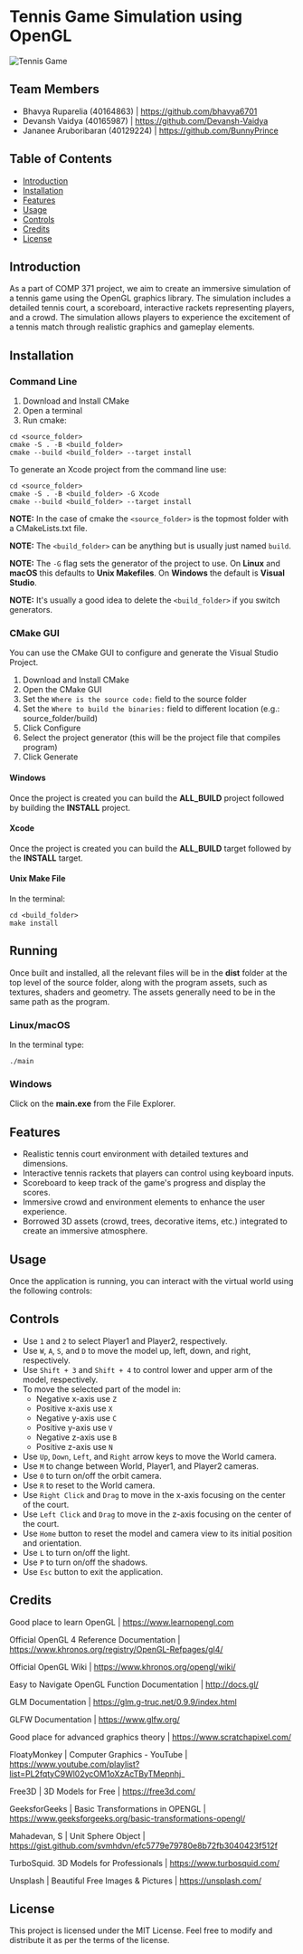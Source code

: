 ﻿# Tennis Game Simulation using OpenGL

![Tennis Game](game.png)

## Team Members

- Bhavya Ruparelia (40164863) | https://github.com/bhavya6701
- Devansh Vaidya (40165987) | https://github.com/Devansh-Vaidya
- Jananee Aruboribaran (40129224) | https://github.com/BunnyPrince

## Table of Contents

- [Introduction](#introduction)
- [Installation](#installation)
- [Features](#features)
- [Usage](#usage)
- [Controls](#controls)
- [Credits](#credits)
- [License](#license)

## Introduction

As a part of COMP 371 project, we aim to create an immersive simulation of a tennis game using the OpenGL graphics
library. The simulation includes a detailed tennis court, a scoreboard, interactive rackets representing players, and a
crowd. The simulation allows players to experience the excitement of a tennis match through realistic graphics and
gameplay elements.

## Installation

### Command Line

1. Download and Install CMake
2. Open a terminal
3. Run cmake:

```
cd <source_folder>
cmake -S . -B <build_folder>
cmake --build <build_folder> --target install
```

To generate an Xcode project from the command line use:

```
cd <source_folder>
cmake -S . -B <build_folder> -G Xcode
cmake --build <build_folder> --target install
```

**NOTE:** In the case of cmake the `<source_folder>` is the topmost folder with
a CMakeLists.txt file.

**NOTE:** The `<build_folder>` can be anything but is usually just named `build`.

**NOTE:** The `-G` flag sets the generator of the project to use. On **Linux**
and **macOS** this defaults to **Unix Makefiles**. On **Windows** the default
is **Visual Studio**.

**NOTE:** It's usually a good idea to delete the `<build_folder>` if you switch
generators.

### CMake GUI

You can use the CMake GUI to configure and generate the Visual Studio Project.

1. Download and Install CMake
2. Open the CMake GUI
3. Set the `Where is the source code:` field to the source folder
4. Set the `Where to build the binaries:` field to different location (e.g.: source_folder/build)
5. Click Configure
6. Select the project generator (this will be the project file that compiles program)
7. Click Generate

#### Windows

Once the project is created you can build the **ALL_BUILD** project followed by
building the **INSTALL** project.

#### Xcode

Once the project is created you can build the **ALL_BUILD** target followed by
the **INSTALL** target.

#### Unix Make File

In the terminal:

```
cd <build_folder>
make install
```

## Running

Once built and installed, all the relevant files will be in the **dist** folder
at the top level of the source folder, along with the program assets, such as
textures, shaders and geometry. The assets generally need to be in the same
path as the program.

### Linux/macOS

In the terminal type:

```
./main
```

### Windows

Click on the **main.exe** from the File Explorer.

## Features

- Realistic tennis court environment with detailed textures and dimensions.
- Interactive tennis rackets that players can control using keyboard inputs.
- Scoreboard to keep track of the game's progress and display the scores.
- Immersive crowd and environment elements to enhance the user experience.
- Borrowed 3D assets (crowd, trees, decorative items, etc.) integrated to create an immersive atmosphere.

## Usage

Once the application is running, you can interact with the virtual world using the following controls:

## Controls

- Use `1` and `2` to select Player1 and Player2, respectively.
- Use `W`, `A`, `S`, and `D` to move the model up, left, down, and right, respectively.
- Use `Shift + 3` and `Shift + 4` to control lower and upper arm of the model, respectively.
- To move the selected part of the model in:
    - Negative x-axis use `Z`
    - Positive x-axis use `X`
    - Negative y-axis use `C`
    - Positive y-axis use `V`
    - Negative z-axis use `B`
    - Positive z-axis use `N`
- Use `Up`, `Down`, `Left`, and `Right` arrow keys to move the World camera.
- Use `M` to change between World, Player1, and Player2 cameras.
- Use `0` to turn on/off the orbit camera.
- Use `R` to reset to the World camera.
- Use `Right Click` and `Drag` to move in the x-axis focusing on the center of the court.
- Use `Left Click` and `Drag` to move in the z-axis focusing on the center of the court.
- Use `Home` button to reset the model and camera view to its initial position and orientation.
- Use `L` to turn on/off the light.
- Use `P` to turn on/off the shadows.
- Use `Esc` button to exit the application.

## Credits

Good place to learn OpenGL |
https://www.learnopengl.com

Official OpenGL 4 Reference Documentation |
https://www.khronos.org/registry/OpenGL-Refpages/gl4/

Official OpenGL Wiki |
https://www.khronos.org/opengl/wiki/

Easy to Navigate OpenGL Function Documentation |
http://docs.gl/

GLM Documentation |
https://glm.g-truc.net/0.9.9/index.html

GLFW Documentation |
https://www.glfw.org/

Good place for advanced graphics theory |
https://www.scratchapixel.com/

FloatyMonkey | Computer Graphics - YouTube |
https://www.youtube.com/playlist?list=PL2fqtyC9Wl02ycOM1oXzAcTByTMepnhj_

Free3D | 3D Models for Free |
https://free3d.com/

GeeksforGeeks | Basic Transformations in OPENGL |
https://www.geeksforgeeks.org/basic-transformations-opengl/

Mahadevan, S | Unit Sphere Object |
https://gist.github.com/svmhdvn/efc5779e79780e8b72fb3040423f512f

TurboSquid. 3D Models for Professionals |
https://www.turbosquid.com/

Unsplash | Beautiful Free Images & Pictures |
https://unsplash.com/

## License

This project is licensed under the MIT License. Feel free to modify and distribute it as per the terms of the license.